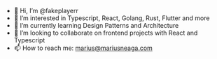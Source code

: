 - 👋 Hi, I’m @fakeplayerr
- 👀 I’m interested in Typescript, React, Golang, Rust, Flutter and more
- 🌱 I’m currently learning Design Patterns and Architecture
- 💞️ I’m looking to collaborate on frontend projects with React and Typescript
- 📫 How to reach me: marius@mariusneaga.com

<!---
fakeplayerr/fakeplayerr is a ✨ special ✨ repository because its `README.md` (this file) appears on your GitHub profile.
You can click the Preview link to take a look at your changes.
--->
